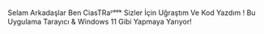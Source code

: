 Selam Arkadaşlar Ben CiasTRaᴾᵉᵉᵏ Sizler İçin Uğraştım Ve Kod Yazdım !
Bu Uygulama Tarayıcı & Windows 11 Gibi Yapmaya Yarıyor!
